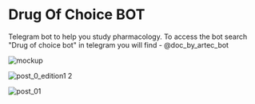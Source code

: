 <p align="center">

<h1> Drug Of Choice BOT </h1>
Telegram bot to help you study pharmacology. To access the bot search "Drug of choice bot" in telegram you will find - @doc_by_artec_bot

![mockup](https://user-images.githubusercontent.com/67222042/125746025-13ddcd3e-f4d5-45cd-a68c-c0a42238b879.png)

![post_0_edition1 2](https://user-images.githubusercontent.com/67222042/125747407-973a1abf-735b-4599-b7a7-13ceded11327.png)

![post_01](https://user-images.githubusercontent.com/67222042/125746038-753f7396-17b7-49e6-abd6-5c4f322d0af9.png)
 </p>
